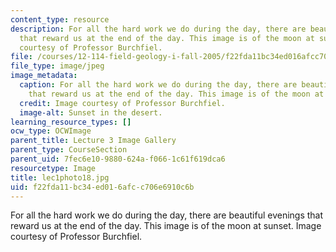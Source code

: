 ```yaml
---
content_type: resource
description: For all the hard work we do during the day, there are beautiful evenings
  that reward us at the end of the day. This image is of the moon at sunset. Image
  courtesy of Professor Burchfiel.
file: /courses/12-114-field-geology-i-fall-2005/f22fda11bc34ed016afcc706e6910c6b_lec1photo18.jpg
file_type: image/jpeg
image_metadata:
  caption: For all the hard work we do during the day, there are beautiful evenings
    that reward us at the end of the day. This image is of the moon at sunset.
  credit: Image courtesy of Professor Burchfiel.
  image-alt: Sunset in the desert.
learning_resource_types: []
ocw_type: OCWImage
parent_title: Lecture 3 Image Gallery
parent_type: CourseSection
parent_uid: 7fec6e10-9880-624a-f066-1c61f619dca6
resourcetype: Image
title: lec1photo18.jpg
uid: f22fda11-bc34-ed01-6afc-c706e6910c6b
---
```

For all the hard work we do during the day, there are beautiful evenings that reward us at the end of the day. This image is of the moon at sunset. Image courtesy of Professor Burchfiel.

